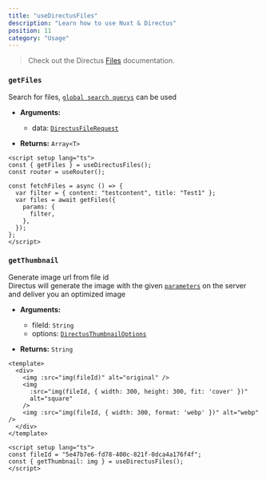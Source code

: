 ```yaml
---
title: "useDirectusFiles"
description: "Learn how to use Nuxt & Directus"
position: 11
category: "Usage"
---
```


> Check out the Directus [Files](https://docs.directus.io/reference/files/) documentation.

### `getFiles`

Search for files, [`global search querys`](https://docs.directus.io/reference/query/) can be used

- **Arguments:**

  - data: [`DirectusFileRequest`](https://github.com/Intevel/nuxt-directus/blob/main/src/runtime/types/index.d.ts#L81)

- **Returns:** `Array<T>`

```vue [pages/files.vue]
<script setup lang="ts">
const { getFiles } = useDirectusFiles();
const router = useRouter();

const fetchFiles = async () => {
  var filter = { content: "testcontent", title: "Test1" };
  var files = await getFiles({
    params: {
      filter,
    },
  });
};
</script>
```

### `getThumbnail`

Generate image url from file id  
Directus will generate the image with the given [`parameters`](https://github.com/Intevel/nuxt-directus/blob/main/src/runtime/types/index.d.ts#L64) on the server and deliver you an optimized image

- **Arguments:**

  - fileId: `String`
  - options: [`DirectusThumbnailOptions`](https://github.com/Intevel/nuxt-directus/blob/main/src/runtime/types/index.d.ts#L64)

- **Returns:** `String`

```vue
<template>
  <div>
    <img :src="img(fileId)" alt="original" />
    <img
      :src="img(fileId, { width: 300, height: 300, fit: 'cover' })"
      alt="square"
    />
    <img :src="img(fileId, { width: 300, format: 'webp' })" alt="webp" />
  </div>
</template>

<script setup lang="ts">
const fileId = "5e47b7e6-fd78-400c-821f-0dca4a176f4f";
const { getThumbnail: img } = useDirectusFiles();
</script>
```
